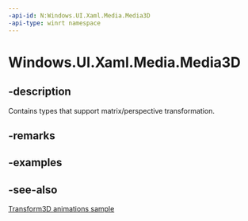 ```yaml
---
-api-id: N:Windows.UI.Xaml.Media.Media3D
-api-type: winrt namespace
---
```


# Windows.UI.Xaml.Media.Media3D

## -description

Contains types that support matrix/perspective transformation.



## -remarks

## -examples

## -see-also

[Transform3D animations sample](https://github.com/Microsoft/Windows-universal-samples/tree/master/Samples/XamlTransform3DAnimations)
